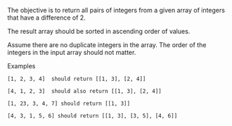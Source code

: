 The objective is to return all pairs of integers from a given array of integers that have a difference of 2.

The result array should be sorted in ascending order of values.

Assume there are no duplicate integers in the array. The order of the integers in the input array should not matter.

Examples
```
[1, 2, 3, 4]  should return [[1, 3], [2, 4]]

[4, 1, 2, 3]  should also return [[1, 3], [2, 4]]

[1, 23, 3, 4, 7] should return [[1, 3]]

[4, 3, 1, 5, 6] should return [[1, 3], [3, 5], [4, 6]]
```
